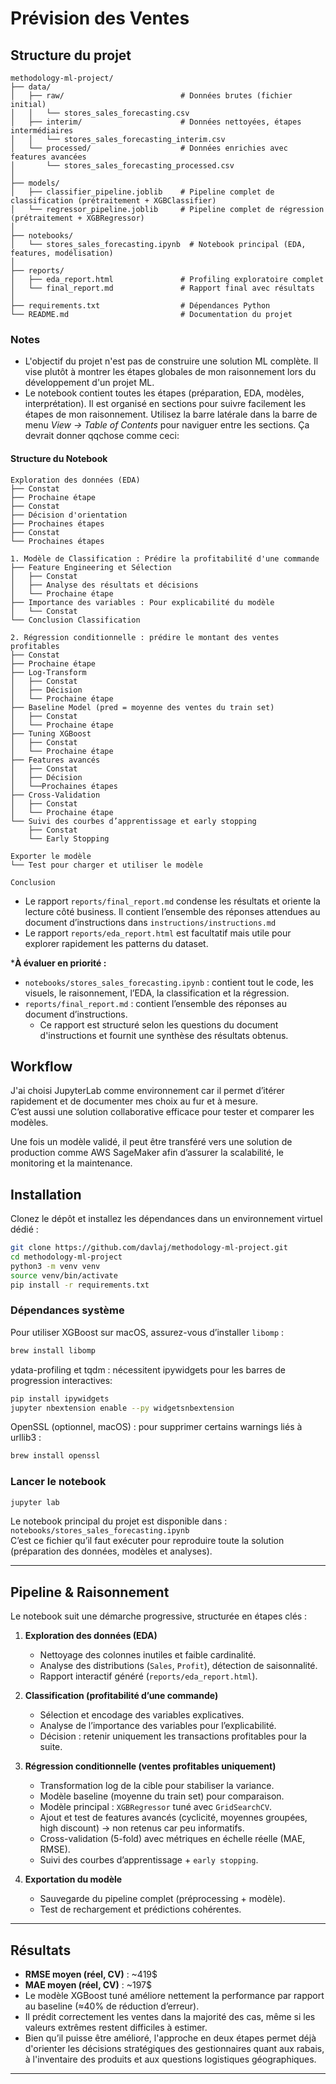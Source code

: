 # Prévision des Ventes

## Structure du projet
```
methodology-ml-project/
├── data/
│   ├── raw/                          # Données brutes (fichier initial)
│   │   └── stores_sales_forecasting.csv
│   ├── interim/                      # Données nettoyées, étapes intermédiaires
│   │   └── stores_sales_forecasting_interim.csv
│   └── processed/                    # Données enrichies avec features avancées
│       └── stores_sales_forecasting_processed.csv
│
├── models/
│   ├── classifier_pipeline.joblib    # Pipeline complet de classification (prétraitement + XGBClassifier)
│   └── regressor_pipeline.joblib     # Pipeline complet de régression (prétraitement + XGBRegressor)
│
├── notebooks/
│   └── stores_sales_forecasting.ipynb  # Notebook principal (EDA, features, modélisation)
│
├── reports/
│   ├── eda_report.html               # Profiling exploratoire complet
│   └── final_report.md               # Rapport final avec résultats
│
├── requirements.txt                  # Dépendances Python
└── README.md                         # Documentation du projet
```

### Notes
- L'objectif du projet n'est pas de construire une solution ML complète. Il vise plutôt à montrer les étapes globales de mon raisonnement lors du développement d'un projet ML.
- Le notebook contient toutes les étapes (préparation, EDA, modèles, interprétation). Il est organisé en sections pour suivre facilement les étapes de mon raisonnement. Utilisez la barre latérale dans la barre de menu *View → Table of Contents* pour naviguer entre les sections. Ça devrait donner qqchose comme ceci:

#### Structure du Notebook
```
Exploration des données (EDA)
├── Constat
├── Prochaine étape
├── Constat
├── Décision d'orientation
├── Prochaines étapes
├── Constat
└── Prochaines étapes

1. Modèle de Classification : Prédire la profitabilité d'une commande
├── Feature Engineering et Sélection
│   ├── Constat
│   ├── Analyse des résultats et décisions
│   └── Prochaine étape
├── Importance des variables : Pour explicabilité du modèle
│   └── Constat
└── Conclusion Classification

2. Régression conditionnelle : prédire le montant des ventes profitables
├── Constat
├── Prochaine étape
├── Log-Transform
│   ├── Constat
│   ├── Décision
│   └── Prochaine étape
├── Baseline Model (pred = moyenne des ventes du train set)
│   ├── Constat
│   └── Prochaine étape
├── Tuning XGBoost
│   ├── Constat
│   └── Prochaine étape
├── Features avancés
│   ├── Constat
│   ├── Décision
│   └──Prochaines étapes
├── Cross-Validation
│   ├── Constat
│   └── Prochaine étape
└── Suivi des courbes d’apprentissage et early stopping
    ├── Constat
    └── Early Stopping

Exporter le modèle
└── Test pour charger et utiliser le modèle

Conclusion
```
- Le rapport `reports/final_report.md` condense les résultats et oriente la lecture côté business. Il contient l’ensemble des réponses attendues au document d’instructions dans `instructions/instructions.md`
- Le rapport `reports/eda_report.html` est facultatif mais utile pour explorer rapidement les patterns du dataset.

***À évaluer en priorité :**  
- `notebooks/stores_sales_forecasting.ipynb` : contient tout le code, les visuels, le raisonnement, l’EDA, la classification et la régression.
- `reports/final_report.md` : contient l’ensemble des réponses au document d’instructions.  
  - Ce rapport est structuré selon les questions du document d'instructions et fournit une synthèse des résultats obtenus.

## Workflow

J'ai choisi JupyterLab comme environnement car il permet d’itérer rapidement et de documenter mes choix au fur et à mesure.  
C’est aussi une solution collaborative efficace pour tester et comparer les modèles.  

Une fois un modèle validé, il peut être transféré vers une solution de production comme AWS SageMaker afin d’assurer la scalabilité, le monitoring et la maintenance.

## Installation

Clonez le dépôt et installez les dépendances dans un environnement virtuel dédié :

```bash
git clone https://github.com/davlaj/methodology-ml-project.git
cd methodology-ml-project
python3 -m venv venv
source venv/bin/activate
pip install -r requirements.txt
```

### Dépendances système

Pour utiliser XGBoost sur macOS, assurez-vous d’installer `libomp` :

```bash
brew install libomp
```

ydata-profiling et tqdm : nécessitent ipywidgets pour les barres de progression interactives:

```bash
pip install ipywidgets
jupyter nbextension enable --py widgetsnbextension
```

OpenSSL (optionnel, macOS) : pour supprimer certains warnings liés à urllib3 :

```bash
brew install openssl
```

### Lancer le notebook

```bash
jupyter lab
```

Le notebook principal du projet est disponible dans :  
`notebooks/stores_sales_forecasting.ipynb`  
C’est ce fichier qu’il faut exécuter pour reproduire toute la solution (préparation des données, modèles et analyses).

---

## Pipeline & Raisonnement

Le notebook suit une démarche progressive, structurée en étapes clés :

1. **Exploration des données (EDA)**
   - Nettoyage des colonnes inutiles et faible cardinalité.
   - Analyse des distributions (`Sales`, `Profit`), détection de saisonnalité.
   - Rapport interactif généré (`reports/eda_report.html`).

2. **Classification (profitabilité d’une commande)**
   - Sélection et encodage des variables explicatives.
   - Analyse de l’importance des variables pour l’explicabilité.
   - Décision : retenir uniquement les transactions profitables pour la suite.

3. **Régression conditionnelle (ventes profitables uniquement)**
   - Transformation log de la cible pour stabiliser la variance.
   - Modèle baseline (moyenne du train set) pour comparaison.
   - Modèle principal : `XGBRegressor` tuné avec `GridSearchCV`.
   - Ajout et test de features avancés (cyclicité, moyennes groupées, high discount) → non retenus car peu informatifs.
   - Cross-validation (5-fold) avec métriques en échelle réelle (MAE, RMSE).
   - Suivi des courbes d’apprentissage + `early stopping`.

4. **Exportation du modèle**
   - Sauvegarde du pipeline complet (préprocessing + modèle).
   - Test de rechargement et prédictions cohérentes.

---

## Résultats

- **RMSE moyen (réel, CV)** : ~419$  
- **MAE moyen (réel, CV)** : ~197$  
- Le modèle XGBoost tuné améliore nettement la performance par rapport au baseline (≈40% de réduction d’erreur).  
- Il prédit correctement les ventes dans la majorité des cas, même si les valeurs extrêmes restent difficiles à estimer.  
- Bien qu’il puisse être amélioré, l'approche en deux étapes permet déjà d'orienter les décisions stratégiques des gestionnaires quant aux rabais, à l'inventaire des produits et aux questions logistiques géographiques.
--------

